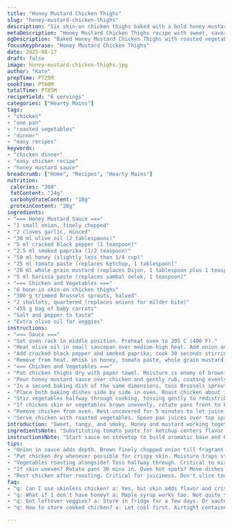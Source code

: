 ```yaml
---
title: "Honey Mustard Chicken Thighs"
slug: "honey-mustard-chicken-thighs"
description: "Six skin-on chicken thighs baked with a bold honey mustard glaze balanced by aromatic spices and a touch of chili. Roasted Brussels sprouts, shallots, and baby carrots finish alongside, caramelizing until tender with a hint of char. Ingredients slightly altered to swap ketchup with tomato paste and mustard Dijon swapped to whole grain mustard for texture contrast. Sauce simmering builds deep flavor. Visual doneness cues emphasized over strict timing. Practical tips included for seasoning, pan choices, and rotation of veggies to avoid sogginess. Sweet, savory, and spicy layers in one pan gourmet experience, simple to execute, hard to mess up."
metaDescription: "Honey Mustard Chicken Thighs recipe with sweet, savory flavors and roasted veggies; perfect one-pan meal for family dinners."
ogDescription: "Baked Honey Mustard Chicken Thighs with roasted vegetables. Simple, savory, and bold; all in one pan for easy cleanup."
focusKeyphrase: "Honey Mustard Chicken Thighs"
date: 2025-08-17
draft: false
image: honey-mustard-chicken-thighs.jpg
author: "Kate"
prepTime: PT25M
cookTime: PT60M
totalTime: PT85M
recipeYield: "6 servings"
categories: ["Hearty Mains"]
tags:
- "chicken"
- "one pan"
- "roasted vegetables"
- "dinner"
- "easy recipes"
keywords:
- "chicken dinner"
- "easy chicken recipe"
- "honey mustard sauce"
breadcrumb: ["Home", "Recipes", "Hearty Mains"]
nutrition: 
 calories: "380"
 fatContent: "24g"
 carbohydrateContent: "18g"
 proteinContent: "28g"
ingredients:
- "=== Honey Mustard Sauce ==="
- "1 small onion, finely chopped"
- "2 cloves garlic, minced"
- "30 ml olive oil (2 tablespoons)"
- "5 ml cracked black pepper (1 teaspoon)"
- "2.5 ml smoked paprika (1/2 teaspoon)"
- "50 ml honey (slightly less than 1/4 cup)"
- "25 ml tomato paste (replaces ketchup, 1 tablespoon)"
- "20 ml whole grain mustard (replaces Dijon, 1 tablespoon plus 1 teaspoon)"
- "5 ml harissa paste (replaces sambal oelek, 1 teaspoon)"
- "=== Chicken and Vegetables ==="
- "6 bone-in skin-on chicken thighs"
- "300 g trimmed Brussels sprouts, halved"
- "2 shallots, quartered (replaces onions for milder bite)"
- "455 g bag of baby carrots"
- "Salt and pepper to taste"
- "Extra olive oil for veggies"
instructions:
- "=== Sauce ==="
- "Set oven rack in middle position. Preheat oven to 205 C (400 F)."
- "Heat olive oil in small saucepan over medium-high heat. Add onion and garlic. Sauté until edges just start to brown and give a savory aroma, about 3 minutes. Do not let garlic burn or sauce will turn bitter."
- "Add cracked black pepper and smoked paprika; cook 30 seconds stirring constantly to bloom spices and keep them from powdery taste."
- "Remove from heat. Whisk in honey, tomato paste, whole grain mustard, and harissa paste until smooth and glossy. Set aside. Sauce should have balance of sweet, tangy, and spicy. Adjust harissa for less heat if sensitive."
- "=== Chicken and Vegetables ==="
- "Pat chicken thighs dry with paper towel. Moisture is enemy of browning. Place in a 33x23 cm baking dish in single layer. Season lightly with salt and pepper."
- "Pour honey mustard sauce over chicken and gently rub, coating evenly under skin if possible without tearing. This injects flavor directly to meat."
- "In a second baking dish of the same dimensions, toss Brussels sprouts, shallots, and baby carrots with 2 tablespoons olive oil. Season generously with salt and pepper."
- "Place both baking dishes side by side in oven. Roast chicken about 1 hour or until skin is deep golden, juices run clear when pierced, and meat near bone is tender and detaches easily without drying out."
- "Stir vegetables halfway through cooking, tossing gently to redistribute caramelization spots and avoid steaming. Vegetables should be tender but retain slight bite, edges caramelized and lightly crisped."
- "If chicken skin or vegetables brown unevenly, rotate pans front to back or swap racks about 30 minutes in for uniform heat exposure."
- "Remove chicken from oven. Rest uncovered for 5 minutes to let juice redistribute and skin remain crispy."
- "Serve chicken with roasted vegetables. Spoon pan juices over top sparingly to avoid sogginess but keep it moist and flavorful."
introduction: "Sweet, tangy, and smoky. Honey and mustard working together—classic combo, with twists to pay attention to. Whole grain mustard adds crunch, tomato paste gives concentrated depth instead of thin ketchup sweetness, harissa injects slow heat rather than sharp chili punch. Don’t underestimate browning your aromatics first; that’s where flavor starts layering. Chicken skin—dry, pat dry. Moisture scrambles sear, ends in limp skin no one wants. Veggies roasted alongside but keep an eye. No mushy mess, edges get a nutty char, veggies tender but still lively. Roast evenly, rotate pans mid-cook or one will lag behind. Stop relying on timers alone. Look, smell, feel the food changing. That’s true timing."
ingredientsNote: "Substituting tomato paste for ketchup centers flavor without excess acidity or sweetness that can overpower the honey. Whole grain mustard offers texture and flavor bursts; smooth Dijon risks blending into the sauce too much. Harissa replaces sambal oelek here to introduce complexity—a smoky earthiness alongside the heat. If harissa unavailable, use hot paprika with a pinch of cayenne. Shallots offer milder onion flavor when roasted, less bitterness than yellow onions but still add sweetness and softness. Brussels sprouts trimmed and halved for better caramelization; if larger, quarter. Baby carrots commonly used for uniform cooking and sweetness but replaceable with chopped regular carrots. Olive oil suffices for sear and roast; butter not recommended here to prevent burning in high oven heat."
instructionsNote: "Start sauce on stovetop to build aromatic base and bloom spices, crucial for deep flavor beyond sweetness. Don’t skip this or sauce falls flat. Remove pan from heat before adding honey and mustards prevents scorching and bitterness from overheating sugars. Rubbing sauce under chicken skin infuses meat, better than just pouring on top which leaves flavor on surface only. Dry chicken skin thoroughly for crispness; damp skin steams and turns rubbery. Arrange in single layer; overcrowding traps steam. Roast vegetables separately but simultaneously, same temp to synchronize finish. Toss veggies halfway to encourage even roasting; don’t neglect this or some pieces stay pale and soggy. Pan rotation compensates for uneven oven hot spots, a common source of uneven cooking at home. Rest chicken a few minutes post-roast to avoid drying when cut. Serve with pan juices sparingly for moist meat without soggy skin or overly wet vegetables."
tips:
- "Onion in sauce adds depth. Brown finely chopped onion till fragrant. Garlic follows, 3 mins till edges brown. Avoid burnt bits, they’ll ruin flavor."
- "Pat chicken dry whenever possible for crispy skin. Moisture traps steam. Single layer in baking dish is crucial. Do not overcrowd; skin won't crisp."
- "Vegetables roasting alongside? Toss halfway through. Critical to mixing for even caramelization. Keep a close eye; aim for some char but no mush."
- "If skin uneven? Rotate pans 30 mins in. Oven hot spots? Move dishes front to back for consistent browning. Looks matter; pull out when golden."
- "Rest chicken after roasting. Critical for juiciness. Don't slice too soon. Wait 5 mins before serving to allow juices to settle in meat."
faq:
- "q: Can I use skinless chicken? a: Yes, but skin adds flavor and crispness. Skinless may dry quicker. Adjust cooking time accordingly."
- "q: What if I don't have honey? a: Maple syrup works too. Not quite same flavor but sweet. Agave can replace as well. Note texture differences."
- "q: Got leftover veggies? a: Store in fridge for a few days. Or sauté later for quick meal. Great in omelets too; lots of versatility."
- "q: How to store cooked chicken? a: Let cool first. Airtight container in fridge for few days. Or freeze portions for longer storage."

---
```

